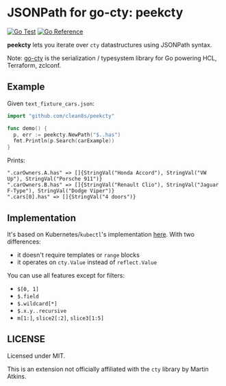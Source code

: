 # JSONPath for go-cty: peekcty

[![Go Test](https://github.com/clean8s/peekcty/actions/workflows/go.yml/badge.svg)](https://github.com/peekcty/jsonpathcty/actions/workflows/go.yml)
[![Go Reference](https://pkg.go.dev/badge/github.com/clean8s/peekcty.svg)](https://pkg.go.dev/github.com/clean8s/peekcty)

**peekcty** lets you iterate over `cty` datastructures using JSONPath syntax.

Note: [go-cty](https://github.com/zclconf/go-cty/) is the serialization / typesystem library
for Go powering HCL, Terraform, zclconf.

## Example

Given `text_fixture_cars.json`:
```go
import "github.com/clean8s/peekcty"

func demo() {
  p, err := peekcty.NewPath("$..has")
  fmt.Println(p.Search(carExample))
}
```

Prints:
```
".carOwners.A.has" => []{StringVal("Honda Accord"), StringVal("VW Up"), StringVal("Porsche 911")}
".carOwners.B.has" => []{StringVal("Renault Clio"), StringVal("Jaguar F-Type"), StringVal("Dodge Viper")}
".cars[0].has" => []{StringVal("4 doors")}
```

## Implementation

It's based on Kubernetes/`kubectl`'s implementation
[here](https://github.com/kubernetes/client-go/blob/cc7616029c18572e01973d10efe5391e3140c050/util/jsonpath/jsonpath.go#L44).
With two differences:
* it doesn't require templates or `range` blocks
* it operates on `cty.Value` instead of `reflect.Value`


You can use all features except for filters:

* `$[0, 1]`
* `$.field`
* `$.wildcard[*]`
* `$.x.y..recursive`
* `m[1:]`, `slice2[:2]`, `slice3[1:5]`

## LICENSE

Licensed under MIT.

This is an extension not officially affiliated with the `cty` library by Martin Atkins.
